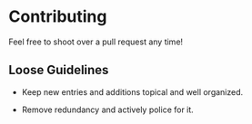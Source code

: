 # Contributing

Feel free to shoot over a pull request any time!

## Loose Guidelines

- Keep new entries and additions topical and well organized. 

- Remove redundancy and actively police for it.
